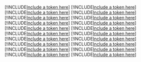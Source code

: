 [!INCLUDE[Include a token here](refs1524531976987/r1.md)]
[!INCLUDE[Include a token here](refs1524531976987/r2.md)]
[!INCLUDE[Include a token here](refs1524531976987/r3.md)]
[!INCLUDE[Include a token here](refs1524531976987/r4.md)]
[!INCLUDE[Include a token here](refs1524531976987/r5.md)]
[!INCLUDE[Include a token here](refs1524531976987/r6.md)]
[!INCLUDE[Include a token here](refs1524531976987/r7.md)]
[!INCLUDE[Include a token here](refs1524531976987/r8.md)]
[!INCLUDE[Include a token here](refs1524531976987/r9.md)]
[!INCLUDE[Include a token here](refs1524531976987/r10.md)]
[!INCLUDE[Include a token here](refs1524531976987/r11.md)]
[!INCLUDE[Include a token here](refs1524531976987/r12.md)]
[!INCLUDE[Include a token here](refs1524531976987/r13.md)]
[!INCLUDE[Include a token here](refs1524531976987/r14.md)]
[!INCLUDE[Include a token here](refs1524531976987/r15.md)]
[!INCLUDE[Include a token here](refs1524531976987/r16.md)]
[!INCLUDE[Include a token here](refs1524531976987/r17.md)]
[!INCLUDE[Include a token here](refs1524531976987/r18.md)]
[!INCLUDE[Include a token here](refs1524531976987/r19.md)]
[!INCLUDE[Include a token here](refs1524531976987/r20.md)]